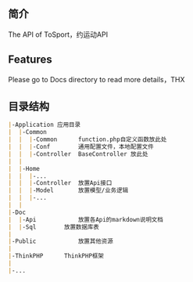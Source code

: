 ## 简介
The API of ToSport，约运动API

## Features
Please go to Docs directory to read more details，THX


## 目录结构
```markdown
|-Application 应用目录
|  |-Common
|  |  |-Common      function.php自定义函数放此处
|  |  |-Conf        通用配置文件，本地配置文件
|  |  |-Controller  BaseController 放此处
|  |  
|  |-Home
|  |  |-...
|  |  |-Controller  放置Api接口
|  |  |-Model       放置模型/业务逻辑
|  |  |-...
|  |  
|-Doc
|  |-Api            放置各Api的markdown说明文档
|  |-Sql	    放置数据库表
|  
|-Public            放置其他资源
|
|-ThinkPHP	    ThinkPHP框架
|
|-...
```